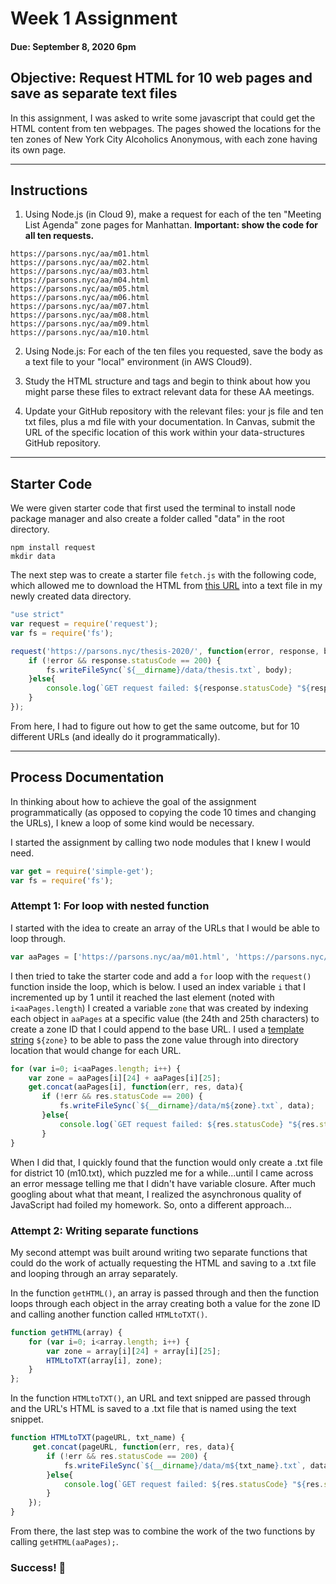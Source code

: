 # Week 1 Assignment
#### Due: September 8, 2020 6pm

## Objective: Request HTML for 10 web pages and save as separate text files

In this assignment, I was asked to write some javascript that could get the HTML content from ten webpages. The pages showed the locations for the ten zones of New York City Alcoholics Anonymous, with each zone having its own page.

------

## Instructions

1. Using Node.js (in Cloud 9), make a request for each of the ten "Meeting List Agenda" zone pages for Manhattan. **Important: show the code for all ten requests.**
```
https://parsons.nyc/aa/m01.html  
https://parsons.nyc/aa/m02.html  
https://parsons.nyc/aa/m03.html  
https://parsons.nyc/aa/m04.html  
https://parsons.nyc/aa/m05.html  
https://parsons.nyc/aa/m06.html  
https://parsons.nyc/aa/m07.html  
https://parsons.nyc/aa/m08.html  
https://parsons.nyc/aa/m09.html  
https://parsons.nyc/aa/m10.html
```

2. Using Node.js: For each of the ten files you requested, save the body as a text file to your "local" environment (in AWS Cloud9).

3. Study the HTML structure and tags and begin to think about how you might parse these files to extract relevant data for these AA meetings.

4. Update your GitHub repository with the relevant files: your js file and ten txt files, plus a md file with your documentation. In Canvas, submit the URL of the specific location of this work within your data-structures GitHub repository.

------

## Starter Code
We were given starter code that first used the terminal to install node package manager and also create a folder called "data" in the root directory.

```
npm install request
mkdir data
```
The next step was to create a starter file `fetch.js` with the following code, which allowed me to download the HTML from [this URL](https://parsons.nyc/thesis-2020) into a text file in my newly created data directory.

```javascript
"use strict"
var request = require('request');
var fs = require('fs');

request('https://parsons.nyc/thesis-2020/', function(error, response, body){
    if (!error && response.statusCode == 200) {
        fs.writeFileSync(`${__dirname}/data/thesis.txt`, body);
    }else{
        console.log(`GET request failed: ${response.statusCode} "${response.statusMessage}"`)
    }
});
```
From here, I had to figure out how to get the same outcome, but for 10 different URLs (and ideally do it programmatically).

------

## Process Documentation

In thinking about how to achieve the goal of the assignment programmatically (as opposed to copying the code 10 times and changing the URLs), I knew a loop of some kind would be necessary.

I started the assignment by calling two node modules that I knew I would need.

```JavaScript
var get = require('simple-get');
var fs = require('fs');
```

### Attempt 1: For loop with nested function
I started with the idea to create an array of the URLs that I would be able to loop through.

```javascript
var aaPages = ['https://parsons.nyc/aa/m01.html', 'https://parsons.nyc/aa/m02.html', 'https://parsons.nyc/aa/m03.html', 'https://parsons.nyc/aa/m04.html', 'https://parsons.nyc/aa/m05.html', 'https://parsons.nyc/aa/m06.html', 'https://parsons.nyc/aa/m07.html', 'https://parsons.nyc/aa/m08.html', 'https://parsons.nyc/aa/m09.html', 'https://parsons.nyc/aa/m10.html'];
```

I then tried to take the starter code and add a `for` loop with the `request()` function inside the loop, which is below. I used an index variable `i` that I incremented up by 1 until it reached the last element (noted with `i<aaPages.length`) I created a variable `zone` that was created by indexing each object in `aaPages` at a specific value (the 24th and 25th characters) to create a zone ID that I could append to the base URL. I used a [template string](https://developer.mozilla.org/en-US/docs/Web/JavaScript/Reference/Template_literals) `${zone}` to be able to pass the zone value through into directory location that would change for each URL.

```javascript
for (var i=0; i<aaPages.length; i++) {
    var zone = aaPages[i][24] + aaPages[i][25];
    get.concat(aaPages[i], function(err, res, data){
       if (!err && res.statusCode == 200) {
           fs.writeFileSync(`${__dirname}/data/m${zone}.txt`, data);
       }else{
           console.log(`GET request failed: ${res.statusCode} "${res.statusMessage}"`);
       }
}
````

When I did that, I quickly found that the function would only create a .txt file for district 10 (m10.txt), which puzzled me for a while...until I came across an error message telling me that I didn't have variable closure. After much googling about what that meant, I realized the asynchronous quality of JavaScript had foiled my homework. So, onto a different approach...

### Attempt 2: Writing separate functions

My second attempt was built around writing two separate functions that could do the work of actually requesting the HTML and saving to a .txt file and looping through an array separately.

In the function `getHTML()`, an array is passed through and then the function loops through each object in the array creating both a value for the zone ID and calling another function called `HTMLtoTXT()`.

```javascript
function getHTML(array) {
    for (var i=0; i<array.length; i++) {
        var zone = array[i][24] + array[i][25];
        HTMLtoTXT(array[i], zone);
    }
};
````
In the function `HTMLtoTXT()`, an URL and text snipped are passed through and the URL's HTML is saved to a .txt file that is named using the text snippet.

```JavaScript
function HTMLtoTXT(pageURL, txt_name) {
     get.concat(pageURL, function(err, res, data){
        if (!err && res.statusCode == 200) {
            fs.writeFileSync(`${__dirname}/data/m${txt_name}.txt`, data);
        }else{
            console.log(`GET request failed: ${res.statusCode} "${res.statusMessage}"`);
        }
    });
}
````

From there, the last step was to combine the work of the two functions by calling `getHTML(aaPages);`.

### Success! 👾
